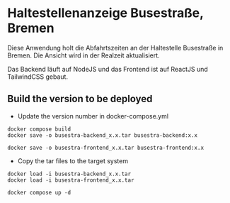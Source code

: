 # Haltestellenanzeige Busestraße, Bremen

Diese Anwendung holt die Abfahrtszeiten an der Haltestelle Busestraße in Bremen. Die Ansicht wird in der Realzeit aktualisiert. 

Das Backend läuft auf NodeJS und das Frontend ist auf ReactJS und TailwindCSS gebaut. 


## Build the version to be deployed 

* Update the version number in docker-compose.yml

```
docker compose build
docker save -o busestra-backend_x.x.tar busestra-backend:x.x

docker save -o busestra-frontend_x.x.tar busestra-frontend:x.x

```

* Copy the tar files to the target system
```
docker load -i busestra-backend_x.x.tar
docker load -i busestra-frontend_x.x.tar

docker compose up -d
```